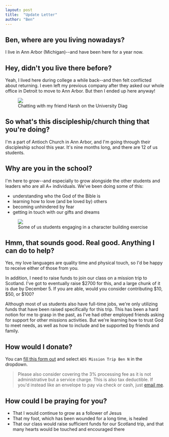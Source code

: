 ```yaml
---
layout: post
title:  "Update Letter"
author: "Ben"
---
```


## Ben, where are you living nowadays?

I live in Ann Arbor (Michigan)--and have been here for a year now.

## Hey, didn't you live there before?

Yeah, I lived here during college a while back--and then felt conflicted about returning. I even left my previous company after they asked our whole office in Detroit to move to Ann Arbor. But then I ended up here anyway!

<figure>
    <img src='{{"/assets/diag.jpg" | absolute_url}}'>
    <figcaption>Chatting with my friend Harsh on the University Diag</figcaption>
</figure>

## So what's this discipleship/church thing that you're doing?

I'm a part of Antioch Church in Ann Arbor, and I'm going through their discipleship school this year. It's nine months long, and there are 12 of us students.

## Why are you in the school?

I'm here to grow--and especially to grow alongside the other students and leaders who are all A+ individuals. We've been doing some of this:

- understanding who the God of the Bible is
- learning how to love (and be loved by) others
- becoming unhindered by fear
- getting in touch with our gifts and dreams

<figure>
    <img src='{{"/assets/hunt.jpg" | absolute_url}}'>
    <figcaption>Some of us students engaging in a character building exercise</figcaption>
</figure>

## Hmm, that sounds good. Real good. Anything I can do to help?

Yes, my love languages are quality time and physical touch, so I'd be happy to receive either of those from you.

In addition, I need to raise funds to join our class on a mission trip to Scotland. I've got to eventually raise $2700 for this, and a large chunk of it is due by December 5. If you are able, would you consider contributing $10, $50, or $100?

Although most of us students also have full-time jobs, we're only utilizing funds that have been raised specifically for this trip. This has been a hard notion for me to grasp in the past, as I've had other employed friends asking for support for other missions activities. But we're learning how to trust God to meet needs, as well as how to include and be supported by friends and family.

## How would I donate?

You can [fill this form out](https://www.aplos.com/aws/give/AntiochCommunityChurch1) and select `ADS Mission Trip Ben N` in the dropdown.

> Please also consider covering the 3% processing fee as it is not administrative but a service charge. This is also tax deductible. If you'd instead like an envelope to pay via check or cash, just [email me](mailto:benash@umich.edu).

## How could I be praying for you?

- That I would continue to grow as a follower of Jesus
- That my foot, which has been wounded for a long time, is healed
- That our class would raise sufficient funds for our Scotland trip, and that many hearts would be touched and encouraged there
